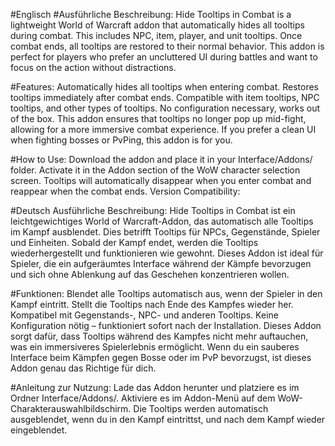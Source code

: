 #Englisch
#Ausführliche Beschreibung:
Hide Tooltips in Combat is a lightweight World of Warcraft addon that 
automatically hides all tooltips during combat. This includes NPC, item, player, 
and unit tooltips. Once combat ends, all tooltips are restored to their normal behavior. 
This addon is perfect for players who prefer an uncluttered UI during battles and want to 
focus on the action without distractions.

#Features:
Automatically hides all tooltips when entering combat.
Restores tooltips immediately after combat ends.
Compatible with item tooltips, NPC tooltips, and other types of tooltips.
No configuration necessary, works out of the box.
This addon ensures that tooltips no longer pop up mid-fight, 
allowing for a more immersive combat experience. 
If you prefer a clean UI when fighting bosses or PvPing, this addon is for you.

#How to Use:
Download the addon and place it in your Interface/Addons/ folder.
Activate it in the Addon section of the WoW character selection screen.
Tooltips will automatically disappear when you enter combat and reappear when the combat ends.
Version Compatibility:


#Deutsch
Ausführliche Beschreibung:
Hide Tooltips in Combat ist ein leichtgewichtiges World of Warcraft-Addon, 
das automatisch alle Tooltips im Kampf ausblendet. Dies betrifft Tooltips für NPCs, 
Gegenstände, Spieler und Einheiten. Sobald der Kampf endet, 
werden die Tooltips wiederhergestellt und funktionieren wie gewohnt. 
Dieses Addon ist ideal für Spieler, die ein aufgeräumtes Interface 
während der Kämpfe bevorzugen und sich ohne Ablenkung auf das Geschehen konzentrieren wollen.

#Funktionen:
Blendet alle Tooltips automatisch aus, wenn der Spieler in den Kampf eintritt.
Stellt die Tooltips nach Ende des Kampfes wieder her.
Kompatibel mit Gegenstands-, NPC- und anderen Tooltips.
Keine Konfiguration nötig – funktioniert sofort nach der Installation.
Dieses Addon sorgt dafür, dass Tooltips während des Kampfes nicht mehr auftauchen, 
was ein immersiveres Spielerlebnis ermöglicht. 
Wenn du ein sauberes Interface beim Kämpfen gegen Bosse oder im PvP bevorzugst, 
ist dieses Addon genau das Richtige für dich.

#Anleitung zur Nutzung:
Lade das Addon herunter und platziere es im Ordner Interface/Addons/.
Aktiviere es im Addon-Menü auf dem WoW-Charakterauswahlbildschirm.
Die Tooltips werden automatisch ausgeblendet, 
wenn du in den Kampf eintrittst, und nach dem Kampf wieder eingeblendet.
